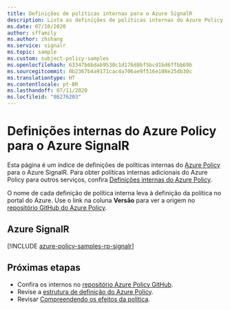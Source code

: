 ```yaml
---
title: Definições de políticas internas para o Azure SignalR
description: Lista as definições de políticas internas do Azure Policy para o Azure SignalR. Essas definições de políticas internas fornecem abordagens comuns para gerenciar seus recursos do Azure.
ms.date: 07/10/2020
author: sffamily
ms.author: zhshang
ms.service: signalr
ms.topic: sample
ms.custom: subject-policy-samples
ms.openlocfilehash: 63347b6bdab9530c1d176d8bf5bcd1bd6ffbb69b
ms.sourcegitcommit: 0b2367b4a9171cac4a706ae9f516e108e25db30c
ms.translationtype: HT
ms.contentlocale: pt-BR
ms.lasthandoff: 07/11/2020
ms.locfileid: "86276203"
---
```

# <a name="azure-policy-built-in-definitions-for-azure-signalr"></a>Definições internas do Azure Policy para o Azure SignalR

Esta página é um índice de definições de políticas internas do [Azure Policy](../governance/policy/overview.md) para o Azure SignalR. Para obter políticas internas adicionais do Azure Policy para outros serviços, confira [Definições internas do Azure Policy](../governance/policy/samples/built-in-policies.md).

O nome de cada definição de política interna leva à definição da política no portal do Azure. Use o link na coluna **Versão** para ver a origem no [repositório GitHub do Azure Policy](https://github.com/Azure/azure-policy).

## <a name="azure-signalr"></a>Azure SignalR

[!INCLUDE [azure-policy-samples-rp-signalr](../../includes/policy/samples/byrp/microsoft.signalrservice.md)]

## <a name="next-steps"></a>Próximas etapas

- Confira os internos no [repositório Azure Policy GitHub](https://github.com/Azure/azure-policy).
- Revise a [estrutura de definição do Azure Policy](../governance/policy/concepts/definition-structure.md).
- Revisar [Compreendendo os efeitos da política](../governance/policy/concepts/effects.md).
